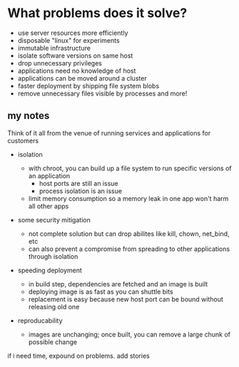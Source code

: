 # What problems does it solve?

 - use server resources more efficiently
 - disposable "linux" for experiments
 - immutable infrastructure
 - isolate software versions on same host
 - drop unnecessary privileges
 - applications need no knowledge of host
 - applications can be moved around a cluster
 - faster deployment by shipping file system blobs
 - remove unnecessary files visible by processes
and more!



## my notes

Think of it all from the venue of running services and applications for customers

 - isolation
   - with chroot, you can build up a file system to run specific versions of an application
     - host ports are still an issue
     - process isolation is an issue
   - limit memory consumption so a memory leak in one app won't harm all other apps

 - some security mitigation
   - not complete solution but can drop abilites like kill, chown, net_bind, etc
   - can also prevent a compromise from spreading to other applications through isolation
 - speeding deployment
   - in build step, dependencies are fetched and an image is built
   - deploying image is as fast as you can shuttle bits
   - replacement is easy because new host port can be bound without releasing old one
 - reproducability
   - images are unchanging; once built, you can remove a large chunk of possible change


if i need time, expound on problems.  add stories

